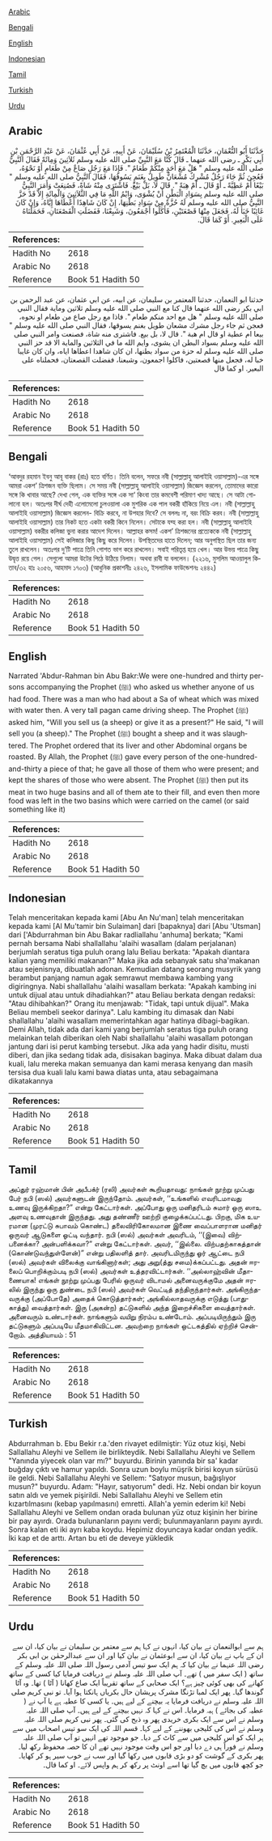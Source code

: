 [Arabic](#arabic)

[Bengali](#bengali)

[English](#english)

[Indonesian](#indonesian)

[Tamil](#tamil)

[Turkish](#turkish)

[Urdu](#urdu)

## Arabic


<div dir="rtl" lang="ar" style={{fontSize:'larger',backgroundColor:'#f8f9fa',padding:20}}>
حَدَّثَنَا أَبُو النُّعْمَانِ، حَدَّثَنَا الْمُعْتَمِرُ بْنُ سُلَيْمَانَ، عَنْ أَبِيهِ، عَنْ أَبِي عُثْمَانَ، عَنْ عَبْدِ الرَّحْمَنِ بْنِ أَبِي بَكْرٍ ـ رضى الله عنهما ـ قَالَ كُنَّا مَعَ النَّبِيِّ صلى الله عليه وسلم ثَلاَثِينَ وَمِائَةً فَقَالَ النَّبِيُّ صلى الله عليه وسلم ‏"‏ هَلْ مَعَ أَحَدٍ مِنْكُمْ طَعَامٌ ‏"‏‏.‏ فَإِذَا مَعَ رَجُلٍ صَاعٌ مِنْ طَعَامٍ أَوْ نَحْوُهُ، فَعُجِنَ ثُمَّ جَاءَ رَجُلٌ مُشْرِكٌ مُشْعَانٌّ طَوِيلٌ بِغَنَمٍ يَسُوقُهَا، فَقَالَ النَّبِيُّ صلى الله عليه وسلم ‏"‏ بَيْعًا أَمْ عَطِيَّةً ـ أَوْ قَالَ ـ أَمْ هِبَةً ‏"‏‏.‏ قَالَ لاَ، بَلْ بَيْعٌ‏.‏ فَاشْتَرَى مِنْهُ شَاةً، فَصُنِعَتْ وَأَمَرَ النَّبِيُّ صلى الله عليه وسلم بِسَوَادِ الْبَطْنِ أَنْ يُشْوَى، وَايْمُ اللَّهِ مَا فِي الثَّلاَثِينَ وَالْمِائَةِ إِلاَّ قَدْ حَزَّ النَّبِيُّ صلى الله عليه وسلم لَهُ حُزَّةً مِنْ سَوَادِ بَطْنِهَا، إِنْ كَانَ شَاهِدًا أَعْطَاهَا إِيَّاهُ، وَإِنْ كَانَ غَائِبًا خَبَأَ لَهُ، فَجَعَلَ مِنْهَا قَصْعَتَيْنِ، فَأَكَلُوا أَجْمَعُونَ، وَشَبِعْنَا، فَفَضَلَتِ الْقَصْعَتَانِ، فَحَمَلْنَاهُ عَلَى الْبَعِيرِ‏.‏ أَوْ كَمَا قَالَ‏.‏
</div>
<div style={{backgroundColor:'#f8f9fa',padding:20, marginBottom: 10}}><table> <thead> <tr> <th>References:</th> <th></th> </tr> </thead> <tbody><tr><td>Hadith No</td><td>2618</td></tr><tr><td>Arabic No</td><td>2618</td></tr><tr><td>Reference</td><td>Book 51 Hadith 50</td></tr></tbody></table></div>


<div dir="rtl" lang="ar" style={{fontSize:'larger',backgroundColor:'#f8f9fa',padding:20}}>
حدثنا ابو النعمان، حدثنا المعتمر بن سليمان، عن ابيه، عن ابي عثمان، عن عبد الرحمن بن ابي بكر رضى الله عنهما قال كنا مع النبي صلى الله عليه وسلم ثلاثين وماية فقال النبي صلى الله عليه وسلم " هل مع احد منكم طعام ". فاذا مع رجل صاع من طعام او نحوه، فعجن ثم جاء رجل مشرك مشعان طويل بغنم يسوقها، فقال النبي صلى الله عليه وسلم " بيعا ام عطية او قال ام هبة ". قال لا، بل بيع. فاشترى منه شاة، فصنعت وامر النبي صلى الله عليه وسلم بسواد البطن ان يشوى، وايم الله ما في الثلاثين والماية الا قد حز النبي صلى الله عليه وسلم له حزة من سواد بطنها، ان كان شاهدا اعطاها اياه، وان كان غايبا خبا له، فجعل منها قصعتين، فاكلوا اجمعون، وشبعنا، ففضلت القصعتان، فحملناه على البعير. او كما قال
</div>
<div style={{backgroundColor:'#f8f9fa',padding:20, marginBottom: 10}}><table> <thead> <tr> <th>References:</th> <th></th> </tr> </thead> <tbody><tr><td>Hadith No</td><td>2618</td></tr><tr><td>Arabic No</td><td>2618</td></tr><tr><td>Reference</td><td>Book 51 Hadith 50</td></tr></tbody></table></div>

## Bengali


<div dir="ltr" lang="bn" style={{fontSize:'larger',backgroundColor:'#f8f9fa',padding:20}}>
‘আবদুর রহমান ইবনু আবূ বাকর (রাঃ) হতে বর্ণিত। তিনি বলেন, সফরে নবী (সাল্লাল্লাহু আলাইহি ওয়াসাল্লাম)-এর সঙ্গে আমরা একশ’ ত্রিশজন ব্যক্তি ছিলাম। সে সময় নবী (সাল্লাল্লাহু আলাইহি ওয়াসাল্লাম) জিজ্ঞেস করলেন, তোমাদের কারো সঙ্গে কি খাবার আছে? দেখা গেল, এক ব্যক্তির সঙ্গে এক সা‘ কিংবা তার কমবেশী পরিমাণ খাদ্য আছে। সে আটা গোলানো হল। অতঃপর দীর্ঘ দেহী এলোমেলো চুলওয়ালা এক মুশরিক এক পাল বকরী হাঁকিয়ে নিয়ে এল। নবী (সাল্লাল্লাহু আলাইহি ওয়াসাল্লাম) জিজ্ঞেস করলেন- বিক্রি করবে, না উপহার দিবে? সে বললঃ না, বরং বিক্রি করব। নবী (সাল্লাল্লাহু আলাইহি ওয়াসাল্লাম) তার নিকট হতে একটা বকরী কিনে নিলেন। সেটাকে যব্হ করা হল। নবী (সাল্লাল্লাহু আলাইহি ওয়াসাল্লাম) বকরীর কলিজা ভুনা করার আদেশ দিলেন। আল্লাহর কসম! একশ’ ত্রিশজনের প্রত্যেককে নবী (সাল্লাল্লাহু আলাইহি ওয়াসাল্লাম) সেই কলিজার কিছু কিছু করে দিলেন। উপস্থিতদের হাতে দিলেন; আর অনুপস্থিত ছিল তার জন্য তুলে রাখলেন। অতঃপর দু’টি পাত্রে তিনি গোশত ভাগ করে রাখলেন। সবাই পরিতৃপ্ত হয়ে খেল। আর উভয় পাত্রে কিছু উদ্বৃত্ত রয়ে গেল। সেগুলো আমরা উটের পিঠে উঠিয়ে নিলাম। অথবা রাবী যা বললেন। (২২১৬, মুসলিম আওয়ালুল কিতাব/৩২ হাঃ ২০৫৬, আহমাদ ১৭০৩) (আধুনিক প্রকাশনীঃ ২৪২৬, ইসলামিক ফাউন্ডেশনঃ ২৪৪২)
</div>
<div style={{backgroundColor:'#f8f9fa',padding:20, marginBottom: 10}}><table> <thead> <tr> <th>References:</th> <th></th> </tr> </thead> <tbody><tr><td>Hadith No</td><td>2618</td></tr><tr><td>Arabic No</td><td>2618</td></tr><tr><td>Reference</td><td>Book 51 Hadith 50</td></tr></tbody></table></div>

## English


<div dir="ltr" lang="en" style={{fontSize:'larger',backgroundColor:'#f8f9fa',padding:20}}>
Narrated 'Abdur-Rahman bin Abu Bakr:We were one-hundred and thirty persons accompanying the Prophet (ﷺ) who asked us whether anyone of us had food. There was a man who had about a Sa of wheat which was mixed with water then. A very tall pagan came driving sheep. The Prophet (ﷺ) asked him, "Will you sell us (a sheep) or give it as a present?" He said, "I will sell you (a sheep)." The Prophet (ﷺ) bought a sheep and it was slaughtered. The Prophet ordered that its liver and other Abdominal organs be roasted. By Allah, the Prophet (ﷺ) gave every person of the one-hundred-and-thirty a piece of that; he gave all those of them who were present; and kept the shares of those who were absent. The Prophet (ﷺ) then put its meat in two huge basins and all of them ate to their fill, and even then more food was left in the two basins which were carried on the camel (or said something like it)
</div>
<div style={{backgroundColor:'#f8f9fa',padding:20, marginBottom: 10}}><table> <thead> <tr> <th>References:</th> <th></th> </tr> </thead> <tbody><tr><td>Hadith No</td><td>2618</td></tr><tr><td>Arabic No</td><td>2618</td></tr><tr><td>Reference</td><td>Book 51 Hadith 50</td></tr></tbody></table></div>

## Indonesian


<div dir="ltr" lang="id" style={{fontSize:'larger',backgroundColor:'#f8f9fa',padding:20}}>
Telah menceritakan kepada kami [Abu An Nu'man] telah menceritakan kepada kami [Al Mu'tamir bin Sulaiman] dari [bapaknya] dari [Abu 'Utsman] dari ['Abdurrahman bin Abu Bakar radliallahu 'anhuma] berkata; "Kami pernah bersama Nabi shallallahu 'alaihi wasallam (dalam perjalanan) berjumlah seratus tiga puluh orang lalu Beliau berkata: "Apakah diantara kalian yang memiliki makanan?" Maka jika ada sebanyak satu sha'makanan atau sejenisnya, dibuatlah adonan. Kemudian datang seorang musyrik yang berambut panjang namun agak semrawut membawa kambing yang digiringnya. Nabi shallallahu 'alaihi wasallam berkata: "Apakah kambing ini untuk dijual atau untuk dihadiahkan?" atau Beliau berkata dengan redaksi: "Atau dihibahkan?" Orang itu menjawab: "Tidak, tapi untuk dijual". Maka Beliau membeli seekor darinya". Lalu kambing itu dimasak dan Nabi shallallahu 'alaihi wasallam memerintahkan agar hatinya dibagi-bagikan. Demi Allah, tidak ada dari kami yang berjumlah seratus tiga puluh orang melainkan telah diberikan oleh Nabi shallallahu 'alaihi wasallam potongan jantung dari isi perut kambing tersebut. Jika ada yang hadir disitu, musti diberi, dan jika sedang tidak ada, disisakan baginya. Maka dibuat dalam dua kuali, lalu mereka makan semuanya dan kami merasa kenyang dan masih tersisa dua kuali lalu kami bawa diatas unta, atau sebagaimana dikatakannya
</div>
<div style={{backgroundColor:'#f8f9fa',padding:20, marginBottom: 10}}><table> <thead> <tr> <th>References:</th> <th></th> </tr> </thead> <tbody><tr><td>Hadith No</td><td>2618</td></tr><tr><td>Arabic No</td><td>2618</td></tr><tr><td>Reference</td><td>Book 51 Hadith 50</td></tr></tbody></table></div>

## Tamil


<div dir="ltr" lang="ta" style={{fontSize:'larger',backgroundColor:'#f8f9fa',padding:20}}>
அப்துர் ரஹ்மான் பின் அபீபக்ர் (ரலி) அவர்கள் கூறியதாவது: நாங்கள் நூற்று முப்பது பேர் நபி (ஸல்) அவர்களுடன் இருந்தோம். அவர்கள், ‘‘உங்களில் எவரிடமாவது உணவு இருக்கிறதா?” என்று கேட்டார்கள். அப்போது ஒரு மனிதரிடம் சுமார் ஒரு ஸாஉ அளவு உணவுதான் இருந்தது. அது தண்ணீர் ஊற்றி குழைக்கப்பட்டது. பிறகு, மிக உயரமான (முரட்டு சுபாவம் கொண்ட) தலைவிரிகோலமான இணை வைப்பாளரான மனிதர் ஒருவர் ஆடுகளை ஓட்டி வந்தார். நபி (ஸல்) அவர்கள் அவரிடம், ‘‘(இவை) விற்பனைக்கா? அன்பளிக்கவா?” என்று கேட்டார்கள். அவர், ‘‘இல்லை. விற்பதற்காகத்தான் (கொண்டுவந்துள்ளேன்)” என்று பதிலளித் தார். அவரிடமிருந்து ஓர் ஆட்டை நபி (ஸல்) அவர்கள் விலைக்கு வாங்கினார்கள்; அது அறு(த்து சமை)க்கப்பட்டது. அதன் ஈரலைப் பொறிக்கும்படி நபி (ஸல்) அவர்கள் உத்தரவிட்டார்கள். ‘‘அல்லாஹ்வின் மீதாணையாக! எங்கள் நூற்று முப்பது பேரில் ஒருவர் விடாமல் அனைவருக்குமே அதன் ஈரலில் இருந்து ஒரு துண்டை நபி (ஸல்) அவர்கள் வெட்டித் தந்திருந்தார்கள். அங்கிருந்தவருக்கு (அப்போதே) அதைக் கொடுத்தார்கள்; அங்கில்லாதவருக்கு எடுத்து (பாதுகாத்து) வைத்தார்கள். இரு (அகன்ற) தட்டுகளில் அந்த இறைச்சிகளை வைத்தார்கள். அனைவரும் உண்டார்கள். நாங்களும் வயிறு நிரம்ப உண்டோம். அப்படியிருந்தும் இரு தட்டுகளும் அப்படியே மீதமாகிவிட்டன. அவற்றை நாங்கள் ஒட்டகத்தில் ஏற்றிச் சென்றோம். அத்தியாயம் : 51
</div>
<div style={{backgroundColor:'#f8f9fa',padding:20, marginBottom: 10}}><table> <thead> <tr> <th>References:</th> <th></th> </tr> </thead> <tbody><tr><td>Hadith No</td><td>2618</td></tr><tr><td>Arabic No</td><td>2618</td></tr><tr><td>Reference</td><td>Book 51 Hadith 50</td></tr></tbody></table></div>

## Turkish


<div dir="ltr" lang="tr" style={{fontSize:'larger',backgroundColor:'#f8f9fa',padding:20}}>
Abdurrahman b. Ebu Bekir r.a.'den rivayet edilmiştir: Yüz otuz kişi, Nebi Sallallahu Aleyhi ve Sellem ile birlikteydik. Nebi Sallallahu Aleyhi ve Sellem "Yanında yiyecek olan var mı?" buyurdu. Birinin yanında bir sa' kadar buğday çıktı ve hamur yapıldı. Sonra uzun boylu müşrik birisi koyun sürüsü ile geldi. Nebi Sallallahu Aleyhi ve Sellem: "Satıyor musun, bağışlıyor musun?" buyurdu. Adam: "Hayır, satıyorum" dedi. Hz. Nebi ondan bir koyun satın aldı ve yemek pişirildi. Nebi Sallallahu Aleyhi ve Sellem etin kızartılmasını (kebap yapılmasını) emretti. Allah'a yemin ederim ki! Nebi Sallallahu Aleyhi ve Sellem ondan orada bulunan yüz otuz kişinin her birine bir pay ayırdı. Orada bulunanların payını verdi; bulunmayanların payını ayırdı. Sonra kalan eti iki ayrı kaba koydu. Hepimiz doyuncaya kadar ondan yedik. İki kap et de arttı. Artan bu eti de deveye yükledik
</div>
<div style={{backgroundColor:'#f8f9fa',padding:20, marginBottom: 10}}><table> <thead> <tr> <th>References:</th> <th></th> </tr> </thead> <tbody><tr><td>Hadith No</td><td>2618</td></tr><tr><td>Arabic No</td><td>2618</td></tr><tr><td>Reference</td><td>Book 51 Hadith 50</td></tr></tbody></table></div>

## Urdu


<div dir="rtl" lang="ur" style={{fontSize:'larger',backgroundColor:'#f8f9fa',padding:20}}>
ہم سے ابوالنعمان نے بیان کیا، انہوں نے کہا ہم سے معتمر بن سلیمان نے بیان کیا، ان سے ان کے باپ نے بیان کیا، ان سے ابوعثمان نے بیان کیا اور ان سے عبدالرحمٰن بن ابی بکر رضی اللہ عنہما نے بیان کیا کہ ہم ایک سو تیس آدمی رسول اللہ صلی اللہ علیہ وسلم کے ساتھ ( ایک سفر میں ) تھے۔ آپ صلی اللہ علیہ وسلم نے دریافت فرمایا کیا کسی کے ساتھ کھانے کی بھی کوئی چیز ہے؟ ایک صحابی کے ساتھ تقریباً ایک صاع کھانا ( آٹا ) تھا۔ وہ آٹا گوندھا گیا۔ پھر ایک لمبا تڑنگا مشرک پریشان حال بکریاں ہانکتا ہوا آیا۔ تو نبی کریم صلی اللہ علیہ وسلم نے دریافت فرمایا یہ بیچنے کے لیے ہیں۔ یا کسی کا عطیہ ہے یا آپ نے ( عطیہ کی بجائے ) ہبہ فرمایا۔ اس نے کہا کہ نہیں بیچنے کے لیے ہیں۔ آپ صلی اللہ علیہ وسلم نے اس سے ایک بکری خریدی پھر وہ ذبح کی گئی۔ پھر نبی کریم صلی اللہ علیہ وسلم نے اس کی کلیجی بھوننے کے لیے کہا۔ قسم اللہ کی ایک سو تیس اصحاب میں سے ہر ایک کو اس کلیجی میں سے کاٹ کے دیا۔ جو موجود تھے انہیں تو آپ صلی اللہ علیہ وسلم نے فوراً ہی دے دیا اور جو اس وقت موجود نہیں تھے ان کا حصہ محفوظ رکھ لیا۔ پھر بکری کے گوشت کو دو بڑی قابوں میں رکھا گیا اور سب نے خوب سیر ہو کر کھایا۔ جو کچھ قابوں میں بچ گیا تھا اسے اونٹ پر رکھ کر ہم واپس لائے۔ او کما قال۔
</div>
<div style={{backgroundColor:'#f8f9fa',padding:20, marginBottom: 10}}><table> <thead> <tr> <th>References:</th> <th></th> </tr> </thead> <tbody><tr><td>Hadith No</td><td>2618</td></tr><tr><td>Arabic No</td><td>2618</td></tr><tr><td>Reference</td><td>Book 51 Hadith 50</td></tr></tbody></table></div>